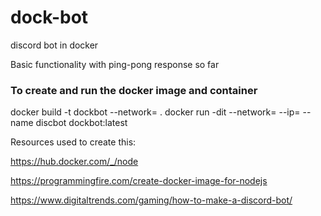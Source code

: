 # dock-bot
discord bot in docker

Basic functionality with ping-pong response so far

### To create and run the docker image and container

docker build -t dockbot --network=<your-network> .
docker run -dit --network=<your-network> --ip=<select-ip> --name discbot dockbot:latest


  
  
  
Resources used to create this:

https://hub.docker.com/_/node

https://programmingfire.com/create-docker-image-for-nodejs

https://www.digitaltrends.com/gaming/how-to-make-a-discord-bot/

